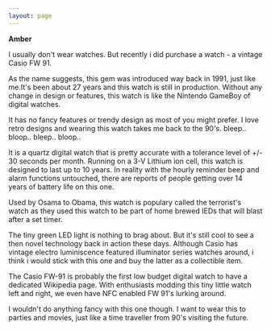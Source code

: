 ```yaml
---
layout: page
---
```


**Amber**

I usually don't wear watches. But recently i did purchase a watch - a vintage Casio FW 91. 

As the name suggests, this gem was introduced way back in 1991, just like me.It's been about 27 years and this watch is still in production. Without any change in design or features, this watch is like the Nintendo GameBoy of digital watches.

It has no fancy features or trendy design as most of you might prefer. I love retro designs and wearing this watch takes me back to the 90's. bleep.. bloop.. bleep.. bloop..

It is a quartz digital watch that is pretty accurate with a tolerance level of +/- 30 seconds per month. Running on a 3-V Lithium ion cell, this watch is designed to last up to 10 years. In reality with the hourly reminder beep and alarm functions untouched, there are reports of people getting over 14 years of battery life on this one. 

Used by Osama to Obama, this watch is populary called the terrorist's watch as they used this watch to be part of home brewed IEDs that will blast after a set timer.

The tiny green LED light is nothing to brag about. But it's still cool to see a then novel technology back in action these days. Although Casio has vintage electro luminiscence featured illuminator series watches around, i think i would stick with this one and buy the latter as a collectible item.

The Casio FW-91 is probably the first low budget digital watch to have a dedicated Wikipedia page. With enthusiasts modding this tiny little watch left and right, we even have NFC enabled FW 91's lurking around.

I wouldn't do anything fancy with this one though. I want to wear this to parties and movies, just like a time traveller from 90's visiting the future.

